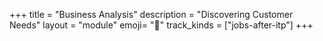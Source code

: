 +++
title = "Business Analysis"
description = "Discovering Customer Needs"
layout = "module"
emoji= "🤝"
track_kinds = ["jobs-after-itp"]
+++
